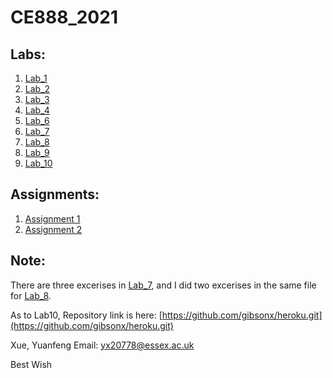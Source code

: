 CE888_2021
=======

Labs:
-----------
  1. [Lab_1](https://github.com/gibsonx/CE888/blob/master/Lab_1/Exercise_Lab_1.ipynb)<br>
  2. [Lab_2](https://github.com/gibsonx/CE888/blob/master/Lab_2/bootstrap.ipynb)<br>
  3. [Lab_3](https://github.com/gibsonx/CE888/blob/master/Lab_3/bank_classification.ipynb)
  4. [Lab_4](https://github.com/gibsonx/CE888/blob/master/Lab_4/my_recommender.ipynb)
  5. [Lab_6](https://github.com/gibsonx/CE888/blob/master/Lab_6/Lab_6_Exercise.ipynb)
  6. [Lab_7](https://github.com/gibsonx/CE888/blob/master/Lab_7/)
  7. [Lab_8](https://github.com/gibsonx/CE888/blob/master/Lab_8/pre_trained.ipynb)
  8. [Lab_9](https://github.com/gibsonx/CE888/blob/master/Lab_9/)
  9. [Lab_10](https://github.com/gibsonx/CE888/blob/master/Lab_10/)

Assignments:
----------- 
  1. [Assignment 1](https://github.com/gibsonx/CE888/blob/master/Assignment/sentiment_analysis_twitter.ipynb)
  2. [Assignment 2](https://github.com/gibsonx/CE888/blob/master/Assignment/Assignment_2.ipynb)


Note: 
-----------
There are three excerises in [Lab_7](https://github.com/gibsonx/CE888/blob/master/Lab_7/), and I did two excerises in the same file for [Lab_8](https://github.com/gibsonx/CE888/blob/master/Lab_8/pre_trained.ipynb).

As to Lab10, Repository link is here: [https://github.com/gibsonx/heroku.git](https://github.com/gibsonx/heroku.git)


Xue, Yuanfeng
Email: yx20778@essex.ac.uk

Best Wish
